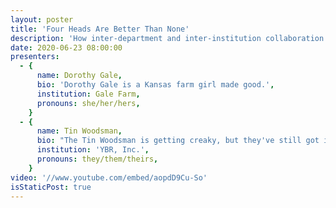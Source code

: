 ```yaml
---
layout: poster
title: 'Four Heads Are Better Than None'
description: 'How inter-department and inter-institution collaboration led to feats of dering-do and the downfall of a long-standing nemesis.'
date: 2020-06-23 08:00:00
presenters:
  - {
      name: Dorothy Gale,
      bio: 'Dorothy Gale is a Kansas farm girl made good.',
      institution: Gale Farm,
      pronouns: she/her/hers,
    }
  - {
      name: Tin Woodsman,
      bio: "The Tin Woodsman is getting creaky, but they've still got it.",
      institution: 'YBR, Inc.',
      pronouns: they/them/theirs,
    }
video: '//www.youtube.com/embed/aopdD9Cu-So'
isStaticPost: true
---
```

